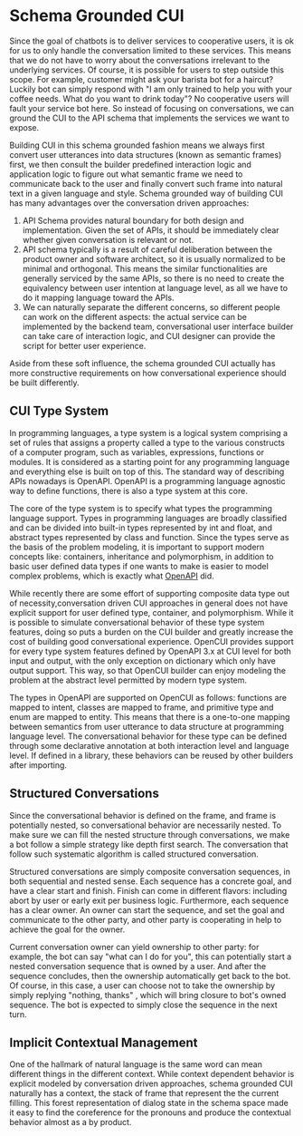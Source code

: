 # Schema Grounded CUI
Since the goal of chatbots is to deliver services to cooperative users, it is ok for us to only handle the conversation limited to these services. This means that we do not have to worry about the conversations irrelevant to the underlying services. Of course, it is possible for users to step outside this scope. For example, customer might ask your barista bot for a haircut? Luckily bot can simply respond with "I am only trained to help you with your coffee needs. What do you want to drink today"? No cooperative users will fault your service bot here. So instead of focusing on conversations, we can ground the CUI to the API schema that implements the services we want to expose. 

Building CUI in this schema grounded fashion means we always first convert user utterances into data structures (known as semantic frames) first, we then consult the builder predefined interaction logic and application logic to figure out what semantic frame we need to communicate back to the user and finally convert such frame into natural text in a given language and style. Schema grounded way of building CUI has many advantages over the conversation driven approaches: 
1. API Schema provides natural boundary for both design and implementation. Given the set of APIs, it should be immediately clear whether given conversation is relevant or not. 
2. API schema typically is a result of careful deliberation between the product owner and software architect, so it is usually normalized to be minimal and orthogonal. This means the similar functionalities are generally serviced by the same APIs, so there is no need to create the equivalency between user intention at language level, as all we have to do it mapping language toward the APIs.
3. We can naturally separate the different concerns, so different people can work on the different aspects: the actual service can be implemented by the backend team, conversational user interface builder can take care of interaction logic, and CUI designer can provide the script for better user experience.

Aside from these soft influence, the schema grounded CUI actually has more constructive requirements on how conversational experience should be built differently.

## CUI Type System
In programming languages, a type system is a logical system comprising a set of rules that assigns a property called a type to the various constructs of a computer program, such as variables, expressions, functions or modules. It is considered as a starting point for any programming language and everything else is built on top of this. The standard way of describing APIs nowadays is OpenAPI. OpenAPI is a programming language agnostic way to define functions, there is also a type system at this core. 

The core of the type system is to specify what types the programming language support. Types in programming languages are broadly classified and can be divided into built-in types represented by int and float, and abstract types represented by class and function. Since the types serve as the basis of the problem modeling, it is important to support modern concepts like: containers, inheritance and polymorphism, in addition to basic user defined data types if one wants to make is easier to model complex problems, which is exactly what [OpenAPI](https://swagger.io/docs/specification/data-models/) did.

While recently there are some effort of supporting composite data type out of necessity,conversation driven CUI approaches in general does not have explicit support for user defined type, container, and polymorphism. While it is possible to simulate conversational behavior of these type system features, doing so puts a burden on the CUI builder and greatly increase the cost of building good conversational experience. OpenCUI provides support for every type system features defined by OpenAPI 3.x at CUI level for both input and output, with the only exception on dictionary which only have output support. This way, so that OpenCUI builder can enjoy modeling the problem at the abstract level permitted by modern type system.

The types in OpenAPI are supported on OpenCUI as follows: functions are mapped to intent, classes are mapped to frame, and primitive type and enum are mapped to entity. This means that there is a one-to-one mapping between semantics from user utterance to data structure at programming language level. The conversational behavior for these type can be defined through some declarative annotation at both interaction level and language level. If defined in a library, these behaviors can be reused by other builders after importing.  


## Structured Conversations
Since the conversational behavior is defined on the frame, and frame is potentially nested, so conversational behavior are necessarily nested. To make sure we can fill the nested structure through conversations, we make a bot follow a simple strategy like depth first search. The conversation that follow such systematic algorithm is called structured conversation. 

Structured conversations are simply composite conversation sequences, in both sequential and nested sense. Each sequence has a concrete goal, and have a clear start and finish. Finish can come in different flavors: including abort by user or early exit per business logic. Furthermore, each sequence has a clear owner. An owner can start the sequence, and set the goal and communicate to the other party, and  other party is cooperating in help to achieve the goal for the owner. 

Current conversation owner can yield ownership to other party: for example, the bot can say "what can I do for you", this can potentially start a nested conversation sequence that is owned by a user. And after the sequence concludes, then the ownership automatically get back to the bot. Of course, in this case, a user can choose not to take the ownership by simply replying "nothing, thanks" , which will bring closure to bot's owned sequence. The bot is expected to simply close the sequence in the next turn. 

## Implicit Contextual Management
One of the hallmark of natural language is the same word can mean different things in the different context. While context dependent behavior is explicit modeled by conversation driven approaches, schema grounded CUI naturally has a context, the stack of frame that represent the the current filling. This forest representation of dialog state in the schema space made it easy to find the coreference for the pronouns and produce the contextual behavior almost as a by product.